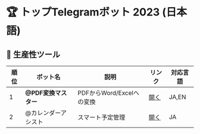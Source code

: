 # 🏆 トップTelegramボット 2023 (日本語)

## 🤖 生産性ツール
| 順位 | ボット名         | 説明                             | リンク          | 対応言語 |
|------|------------------|----------------------------------|-----------------|----------|
| 1    | **@PDF変換マスター** | PDFからWord/Excelへの変換        | [開く](https://t.me/pdfconverter_jp) | JA,EN    |
| 2    | @カレンダーアシスト | スマート予定管理                 | [開く](https://t.me/calendar_helper_jp) | JA       |
